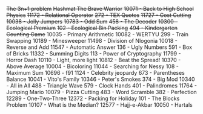 ~~The 3n+1 problem~~
~~Hashmat The Brave Warrior~~
~~10071 - Back to High School Physics~~
~~11172 - Relational Operator~~
~~272 - TEX Quotes~~
~~11727 - Cost Cutting~~
~~10038 - Jolly Jumpers~~
~~10783 - Odd Sum~~
~~458 - The Decoder~~
~~10300 - Ecological Premium~~
~~102 - Ecological Bin Packing~~
~~494 - Kindergarten Counting Game~~
10035 - Primary Arithmetic
10082 - WERTYU
299 - Train Swapping
10189 - Minesweeper
11498 - Division of Nlogonia
10018 - Reverse and Add
11547 - Automatic Answer
136 - Ugly Numbers
591 - Box of Bricks
11332 - Summing Digits
113 - Power of Cryptography
11799 - Horror Dash
10110 - Light, more light
10812 - Beat the Spread!
10370 - Above Average
10004 - Bicoloring
11044 - Searching for Nessy
108 - Maximum Sum
10696 - f91
1124 - Celebrity jeopardy
673 - Parentheses Balance
10041 - Vito's Family
10346 - Peter's Smokes
374 - Big Mod
10340 - All in All
488 - Triangle Wave
579 - Clock Hands
401 - Palindromes
11764 - Jumping Mario
10079 - Pizza Cutting
483 - Word Scramble
382 - Perfection
12289 - One-Two-Three
12372 - Packing for Holiday
101 - The Blocks Problem
10107 - What is the Median?
12577 - Hajj-e-Akbar
10050 - Hartals